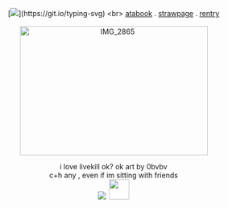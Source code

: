 <div align="center">

[![](https://readme-typing-svg.herokuapp.com?font=press+start+2P=800&color=b3271b&center=true&vCenter=true&width=600&lines=NEW+DIRECTIVE;BLAST+TARGET+TO+SMITHEREENS.)](https://git.io/typing-svg)
<br>
[atabook](https://devesquots.atabook.org/) . [strawpage](https://hjd666.straw.page/) . [rentry](https://rentry.co/devestoss)
<br>
<br>
<img width="373" height="256" alt="IMG_2865" src="https://files.catbox.moe/mprtex.png" />
<br>

i love livekill ok? ok art by 0bvbv
<br> c+h any , even if im sitting with friends 
</br> ![](https://komarev.com/ghpvc/?username=devesquots&color=63cfb5&style=flat-square&label=killbots)  <img width="40" height="40" src="https://files.catbox.moe/pitnyq.webp">
